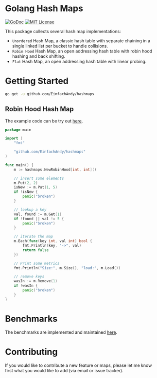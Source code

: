 # Golang Hash Maps

[![GoDoc](https://pkg.go.dev/badge/github.com/EinfachAndy/hashmaps.svg)](https://pkg.go.dev/github.com/EinfachAndy/hashmaps)
[![MIT License](https://img.shields.io/badge/license-MIT-blue.svg)](https://github.com/EinfachAndy/hashmaps/blob/main/LICENSE)

This package collects several hash map implementations:

* `Unordered` Hash Map, a classic hash table with separate chaining in a single linked list per bucket to handle collisions.
* `Robin Hood` Hash Map, an open addressing hash table with robin hood hashing and back shifting.
* `Flat` Hash Map, an open addressing hash table with linear probing. 

# Getting Started

```bash
go get -u github.com/EinfachAndy/hashmaps
```

## Robin Hood Hash Map

The example code can be try out [here](https://go.dev/play/p/ZeKzsiGXlh7).

```go
package main

import (
	"fmt"

	"github.com/EinfachAndy/hashmaps"
)

func main() {
	m := hashmaps.NewRobinHood[int, int]()

	// insert some elements
	m.Put(2, 2)
	isNew := m.Put(1, 5)
	if !isNew {
		panic("broken")
	}

	// lookup a key
	val, found := m.Get(1)
	if !found || val != 5 {
		panic("broken")
	}

	// iterate the map
	m.Each(func(key int, val int) bool {
		fmt.Println(key, "->", val)
		return false
	})

	// Print some metrics
	fmt.Println("Size:", m.Size(), "load:", m.Load())

	// remove keys
	wasIn := m.Remove(1)
	if !wasIn {
		panic("broken")
	}
}
```

# Benchmarks

The benchmarks are implemented and maintained [here](https://github.com/EinfachAndy/bench-hashmaps).

# Contributing

If you would like to contribute a new feature or maps, please let me know first what
you would like to add (via email or issue tracker).
